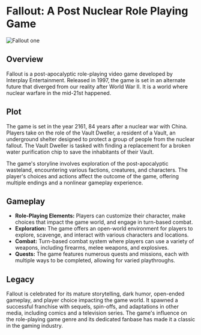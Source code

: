 # Fallout: A Post Nuclear Role Playing Game

![Fallout one](https://store-images.s-microsoft.com/image/apps.2234.13991296281172164.911bd54e-5f10-4b33-9849-cdf702cd4309.81987957-8bf6-40be-aa29-3aa82a20831f?q=90&w=480&h=270)

## Overview

Fallout is a post-apocalyptic role-playing video game developed by Interplay Entertainment. Released in 1997, the game is set in an alternate future that diverged from our reality after World War II. It is a world where nuclear warfare in the mid-21st happened.

## Plot

The game is set in the year 2161, 84 years after a nuclear war with China. Players take on the role of the Vault Dweller, a resident of a Vault, an underground shelter designed to protect a group of people from the nuclear fallout. The Vault Dweller is tasked with finding a replacement for a broken water purification chip to save the inhabitants of their Vault.

The game's storyline involves exploration of the post-apocalyptic wasteland, encountering various factions, creatures, and characters. The player's choices and actions affect the outcome of the game, offering multiple endings and a nonlinear gameplay experience.

## Gameplay

- **Role-Playing Elements:** Players can customize their character, make choices that impact the game world, and engage in turn-based combat.
- **Exploration:** The game offers an open-world environment for players to explore, scavenge, and interact with various characters and locations.
- **Combat:** Turn-based combat system where players can use a variety of weapons, including firearms, melee weapons, and explosives.
- **Quests:** The game features numerous quests and missions, each with multiple ways to be completed, allowing for varied playthroughs.

## Legacy

Fallout is celebrated for its mature storytelling, dark humor, open-ended gameplay, and player choice impacting the game world. It spawned a successful franchise with sequels, spin-offs, and adaptations in other media, including comics and a television series. The game's influence on the role-playing game genre and its dedicated fanbase has made it a classic in the gaming industry.
